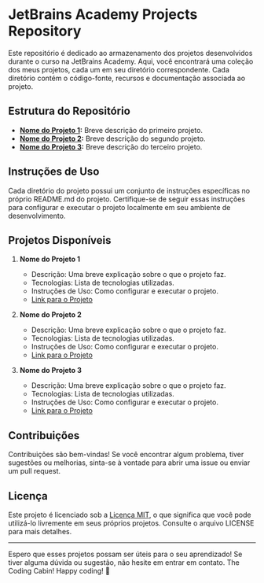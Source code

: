 # JetBrains Academy Projects Repository

Este repositório é dedicado ao armazenamento dos projetos desenvolvidos durante o curso na JetBrains Academy. Aqui, você encontrará uma coleção dos meus projetos, cada um em seu diretório correspondente. Cada diretório contém o código-fonte, recursos e documentação associada ao projeto.

## Estrutura do Repositório

- **[Nome do Projeto 1](./nome-do-projeto-1):** Breve descrição do primeiro projeto.
- **[Nome do Projeto 2](./nome-do-projeto-2):** Breve descrição do segundo projeto.
- **[Nome do Projeto 3](./nome-do-projeto-3):** Breve descrição do terceiro projeto.

## Instruções de Uso

Cada diretório do projeto possui um conjunto de instruções específicas no próprio README.md do projeto. Certifique-se de seguir essas instruções para configurar e executar o projeto localmente em seu ambiente de desenvolvimento.

## Projetos Disponíveis

1. **Nome do Projeto 1**
   - Descrição: Uma breve explicação sobre o que o projeto faz.
   - Tecnologias: Lista de tecnologias utilizadas.
   - Instruções de Uso: Como configurar e executar o projeto.
   - [Link para o Projeto](./nome-do-projeto-1)

2. **Nome do Projeto 2**
   - Descrição: Uma breve explicação sobre o que o projeto faz.
   - Tecnologias: Lista de tecnologias utilizadas.
   - Instruções de Uso: Como configurar e executar o projeto.
   - [Link para o Projeto](./nome-do-projeto-2)

3. **Nome do Projeto 3**
   - Descrição: Uma breve explicação sobre o que o projeto faz.
   - Tecnologias: Lista de tecnologias utilizadas.
   - Instruções de Uso: Como configurar e executar o projeto.
   - [Link para o Projeto](./nome-do-projeto-3)

## Contribuições

Contribuições são bem-vindas! Se você encontrar algum problema, tiver sugestões ou melhorias, sinta-se à vontade para abrir uma issue ou enviar um pull request.

## Licença

Este projeto é licenciado sob a [Licença MIT](./LICENSE), o que significa que você pode utilizá-lo livremente em seus próprios projetos. Consulte o arquivo LICENSE para mais detalhes.

---

Espero que esses projetos possam ser úteis para o seu aprendizado! Se tiver alguma dúvida ou sugestão, não hesite em entrar em contato.
The Coding Cabin! Happy coding! 🚀
